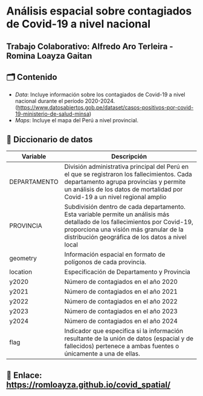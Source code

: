 # Análisis espacial sobre contagiados de Covid-19 a nivel nacional 
## Trabajo Colaborativo: Alfredo Aro Terleira - Romina Loayza Gaitan


## 🗂 Contenido
- *Data*: Incluye información sobre los contagiados de Covid-19 a nivel nacional durante el período 2020-2024. (https://www.datosabiertos.gob.pe/dataset/casos-positivos-por-covid-19-ministerio-de-salud-minsa)
- *Maps*: Incluye el mapa del Perú a nivel provincial. 
  

## 📖 Diccionario de datos
| Variable         | Descripción                                                                                         |
|----------------------|---------------------------------------------------------------------------------------------------------|
| DEPARTAMENTO   | División administrativa principal del Perú en el que se registraron los fallecimientos. Cada departamento agrupa provincias y permite un análisis de los datos de mortalidad por Covid-19 a un nivel regional amplio              |
| PROVINCIA  | Subdivisión dentro de cada departamento. Esta variable permite un análisis más detallado de los fallecimientos por Covid-19, proporciona una visión más granular de la distribución geográfica de los datos a nivel local                           |
| geometry     | Información espacial en formato de polígonos de cada provincia.                               |
| location      | Especificación de Departamento y Provincia                               |
| y2020      | Número de contagiados en el año 2020                               |
| y2021      | Número de contagiados en el año 2021                              |
| y2022      | Número de contagiados en el año 2022                              |
| y2023      | Número de contagiados en el año 2023       |
| y2024      | Número de contagiados en el año 2024                               |
| flag      | Indicador que especifica si la información resultante de la unión de datos (espacial y de fallecidos) pertenece a ambas fuentes o únicamente a una de ellas.                              |


## 🔗 Enlace: https://romloayza.github.io/covid_spatial/
